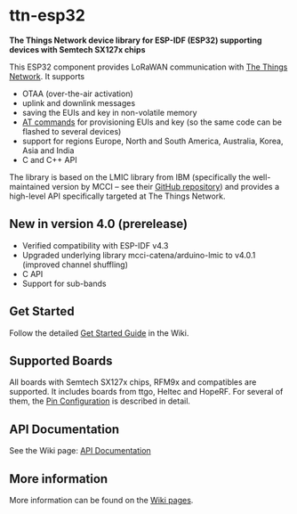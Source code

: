 # ttn-esp32

**The Things Network device library for ESP-IDF (ESP32) supporting devices with Semtech SX127x chips**

This ESP32 component provides LoRaWAN communication with
[The Things Network](https://www.thethingsnetwork.org/). It supports

- OTAA (over-the-air activation)
- uplink and downlink messages
- saving the EUIs and key in non-volatile memory
- [AT commands](https://github.com/manuelbl/ttn-esp32/wiki/AT-Commands) for provisioning EUIs and key
(so the same code can be flashed to several devices)
- support for regions Europe, North and South America, Australia, Korea, Asia and India
- C and C++ API

The library is based on the LMIC library from IBM (specifically the well-maintained version by MCCI
– see their [GitHub repository](https://github.com/mcci-catena/arduino-lmic)) and provides a high-level API specifically targeted at The Things Network.

## New in version 4.0 (prerelease)

- Verified compatibility with ESP-IDF v4.3
- Upgraded underlying library mcci-catena/arduino-lmic to v4.0.1 (improved channel shuffling)
- C API
- Support for sub-bands


## Get Started

Follow the detailed [Get Started Guide](https://github.com/manuelbl/ttn-esp32/wiki/Get-Started) in the Wiki.

## Supported Boards

All boards with Semtech SX127x chips, RFM9x and compatibles are supported. It includes boards from ttgo, Heltec and HopeRF. For several of them, the [Pin Configuration](https://github.com/manuelbl/ttn-esp32/wiki/Boards-and-Pins) is described in detail.

## API Documentation

See the Wiki page: [API Documentation](https://github.com/manuelbl/ttn-esp32/wiki/API-Documentation)

## More information

More information can be found on the [Wiki pages](https://github.com/manuelbl/ttn-esp32/wiki).
